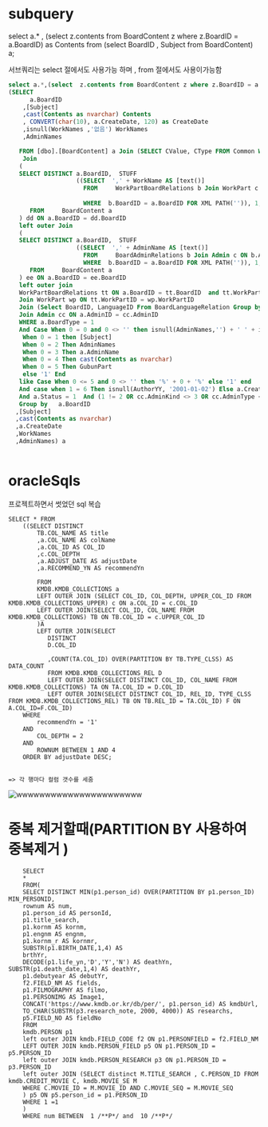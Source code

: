 # subquery
select a.* , (select z.contents from BoardContent z where z.BoardID = a.BoardID) as Contents from
(select BoardID , Subject from BoardContent) a;

서브쿼리는 select 절에서도 사용가능 하며 , from 절에서도 사용이가능함 
``` sql
select a.*,(select  z.contents from BoardContent z where z.BoardID = a.BoardID) as contents  from 
(SELECT  
	  a.BoardID
    ,[Subject]  
    ,cast(Contents as nvarchar) Contents  
    , CONVERT(char(10), a.CreateDate, 120) as CreateDate  
    ,isnull(WorkNames ,'없음') WorkNames 
	,AdminNames

   FROM [dbo].[BoardContent] a Join (SELECT CValue, CType FROM Common WHERE CExplain = 'BoardType' AND CValue = 1) b On a.BoardType = b.CValue  --and isnull(a.GubunPart, '') != '구분없음'
    Join  
   ( 
   SELECT DISTINCT a.BoardID,  STUFF  
                   ((SELECT  ',' + WorkName AS [text()]  
                     FROM     WorkPartBoardRelations b Join WorkPart c ON b.WorkPartID = c.WorkPartID  and b.WorkPartID = Case When 635 <> 0 Then c.WorkPartID Else b.WorkPartID End 
					
                     WHERE  b.BoardID = a.BoardID FOR XML PATH('')), 1, 1, '') AS WorkNames  
      FROM     BoardContent a
   ) dd ON a.BoardID = dd.BoardID 
   left outer Join
   ( 
   SELECT DISTINCT a.BoardID,  STUFF  
                   ((SELECT  ',' + AdminName AS [text()]  
                     FROM     BoardAdminRelations b Join Admin c ON b.AdminID = c.AdminID  --and b.WorkPartID = Case When @WorkPartID <> 0 Then @WorkPartID Else b.WorkPartID End
                     WHERE  b.BoardID = a.BoardID FOR XML PATH('')), 1, 1, '') AS AdminNames  
      FROM     BoardContent a   
   ) ee ON a.BoardID = ee.BoardID 
   left outer join
   WorkPartBoardRelations tt ON a.BoardID = tt.BoardID  and tt.WorkPartID = Case When 635 <> 0 Then 635 Else tt.WorkPartID End
   Join WorkPart wp ON tt.WorkPartID = wp.WorkPartID
   Join (Select BoardID, LanguageID From BoardLanguageRelation Group by BoardID, LanguageID) ff On a.BoardID = ff.BoardID and ff.LanguageID = 2
   Join Admin cc ON a.AdminID = cc.AdminID
   WHERE a.BoardType = 1  
   And Case When 0 = 0 and 0 <> '' then isnull(AdminNames,'') + ' ' + isnull(a.AdminName,'') + ' ' + isnull([Subject],'') + ' ' + isnull(cast(Contents as nvarchar(MAX)),'')   
    When 0 = 1 then [Subject]  
    When 0 = 2 Then AdminNames    
    When 0 = 3 Then a.AdminName     
    When 0 = 4 Then cast(Contents as nvarchar)   
    When 0 = 5 Then GubunPart   
    else '1' End  
   like Case When 0 <= 5 and 0 <> '' then '%' + 0 + '%' else '1' end  
   And case when 1 = 6 Then isnull(AuthorYY, '2001-01-02') Else a.CreateDate End >= '2000-01-01' and case when 1 = 6 Then isnull(AuthorYY, '2001-01-02') Else a.CreateDate End  < DATEADD(DD, 1, '2022-04-12')  
   And a.Status = 1  And (1 != 2 OR cc.AdminKind <> 3 OR cc.AdminType <> 2)
   Group by   a.BoardID  
  ,[Subject]  
  ,cast(Contents as nvarchar)   
  ,a.CreateDate  
  ,WorkNames 
  ,AdminNames) a 
 


```


# oracleSqls
프로젝트하면서 썻었던 sql 복습 




	SELECT * FROM
		((SELECT DISTINCT 
			TB.COL_NAME AS title
			,a.COL_NAME AS colName
			,a.COL_ID AS COL_ID 
			,c.COL_DEPTH
			,a.ADJUST_DATE AS adjustDate
			,a.RECOMMEND_YN AS recommendYn
		
			FROM 
			KMDB.KMDB_COLLECTIONS a 
			LEFT OUTER JOIN (SELECT COL_ID, COL_DEPTH, UPPER_COL_ID FROM KMDB.KMDB_COLLECTIONS_UPPER) c ON a.COL_ID = c.COL_ID
			LEFT OUTER JOIN(SELECT COL_ID, COL_NAME FROM KMDB.KMDB_COLLECTIONS) TB ON TB.COL_ID = c.UPPER_COL_ID
			)A
			LEFT OUTER JOIN(SELECT 
			   DISTINCT 
			   D.COL_ID

			   ,COUNT(TA.COL_ID) OVER(PARTITION BY TB.TYPE_CLSS) AS DATA_COUNT
			   FROM KMDB.KMDB_COLLECTIONS_REL D 
			   LEFT OUTER JOIN(SELECT DISTINCT COL_ID, COL_NAME FROM KMDB.KMDB_COLLECTIONS) TA ON TA.COL_ID = D.COL_ID  
			   LEFT OUTER JOIN(SELECT DISTINCT COL_ID, REL_ID, TYPE_CLSS FROM KMDB.KMDB_COLLECTIONS_REL) TB ON TB.REL_ID = TA.COL_ID) F ON  A.COL_ID=F.COL_ID)
		WHERE 
			recommendYn = '1'
		AND 
			COL_DEPTH = 2
		AND 
			ROWNUM BETWEEN 1 AND 4
		ORDER BY adjustDate DESC;
    
    
    => 각 행마다 컬럼 갯수를 세줌 
  
![wwwwwwwwwwwwwwwwwwwwww](https://user-images.githubusercontent.com/69393030/136308966-7a4212c2-fbd0-40a8-8288-117161174b57.PNG)


# 중복 제거할때(PARTITION BY 사용하여 중복제거 )

		SELECT
		*
		FROM(
		SELECT DISTINCT MIN(p1.person_id) OVER(PARTITION BY p1.person_ID) MIN_PERSONID,
		rownum AS num,
		p1.person_id AS personId,
		p1.title_search,
		p1.kornm AS kornm,
		p1.engnm AS engnm,
		p1.kornm_r AS kornmr,
		SUBSTR(p1.BIRTH_DATE,1,4) AS
		brthYr,
		DECODE(p1.life_yn,'D','Y','N') AS deathYn, SUBSTR(p1.death_date,1,4) AS deathYr,
		p1.debutyear AS debutYr,
		f2.FIELD_NM AS fields,
		p1.FILMOGRAPHY AS filmo,
		p1.PERSONIMG AS Image1,
		CONCAT('https://www.kmdb.or.kr/db/per/', p1.person_id) AS kmdbUrl,
		TO_CHAR(SUBSTR(p3.research_note, 2000, 4000)) AS researchs,
		p5.FIELD_NO AS fieldNo
		FROM
		kmdb.PERSON p1
		left outer JOIN kmdb.FIELD_CODE f2 ON p1.PERSONFIELD = f2.FIELD_NM
		LEFT OUTER JOIN kmdb.PERSON_FIELD p5 ON p1.PERSON_ID = p5.PERSON_ID
		left outer JOIN kmdb.PERSON_RESEARCH p3 ON p1.PERSON_ID = p3.PERSON_ID
		left outer JOIN (SELECT distinct M.TITLE_SEARCH , C.PERSON_ID FROM kmdb.CREDIT_MOVIE C, kmdb.MOVIE_SE M
		WHERE C.MOVIE_ID = M.MOVIE_ID AND C.MOVIE_SEQ = M.MOVIE_SEQ
		) p5 ON p5.person_id = p1.PERSON_ID
		WHERE 1 =1
		)
		WHERE num BETWEEN  1 /**P*/ and  10 /**P*/
